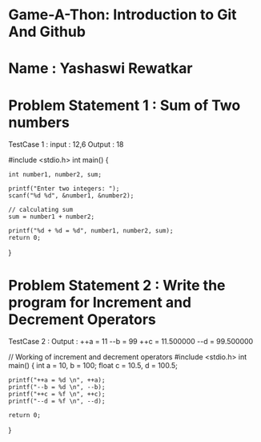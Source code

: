 # Game-A-Thon: Introduction to Git And Github
# Name : Yashaswi Rewatkar

# Problem Statement 1 : Sum of Two numbers

TestCase 1 : input : 12,6  Output : 18

#include <stdio.h>
int main() {    

    int number1, number2, sum;
    
    printf("Enter two integers: ");
    scanf("%d %d", &number1, &number2);

    // calculating sum
    sum = number1 + number2;      
    
    printf("%d + %d = %d", number1, number2, sum);
    return 0;
}
    
# Problem Statement 2 : Write the program for Increment and Decrement Operators

TestCase 2 : Output : ++a = 11
--b = 99
++c = 11.500000
--d = 99.500000



// Working of increment and decrement operators
#include <stdio.h>
int main()
{
    int a = 10, b = 100;
    float c = 10.5, d = 100.5;

    printf("++a = %d \n", ++a);
    printf("--b = %d \n", --b);
    printf("++c = %f \n", ++c);
    printf("--d = %f \n", --d);

    return 0;
}

